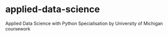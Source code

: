 # applied-data-science
Applied Data Science with Python Specialisation by University of Michigan coursework
